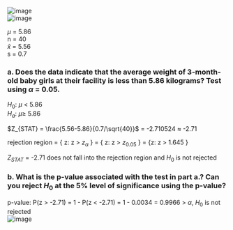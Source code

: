 
![image](https://github.com/user-attachments/assets/9dbbbe38-a33e-4a8b-8bfa-b045a1f9e5f9)  
![image](https://github.com/user-attachments/assets/99aef8a1-d5f2-4440-bbe8-33b40130f16e)

$\mu$ = 5.86  
n = 40  
$\bar{x}$ = 5.56  
s = 0.7  

### a. Does the data indicate that the average weight of 3-month-old baby girls at their facility is less than 5.86 kilograms? Test using $\alpha$ = 0.05.  

$H_{0}$: $\mu$ < 5.86  
$H_{a}$: $\mu \geq$ 5.86

$Z_{STAT} = \frac{5.56-5.86}{0.7/\sqrt{40}}$ = -2.710524 $\approx$ -2.71  

rejection region = { z: z > $z_{\alpha}$ } = { z: z > $z_{0.05}$ } = {z: z > 1.645 }  

$Z_{STAT}$ = -2.71 does not fall into the rejection region and $H_{0}$ is not rejected  

### b. What is the p-value associated with the test in part a.? Can you reject $H_{0}$ at the 5% level of significance using the p-value?

p-value: P(z > -2.71) = 1 - P(z < -2.71) = 1 - 0.0034 = 0.9966 > $\alpha$, $H_{0}$ is not rejected  
![image](https://github.com/user-attachments/assets/99111865-ad45-4385-812c-a40ad1f23845)


